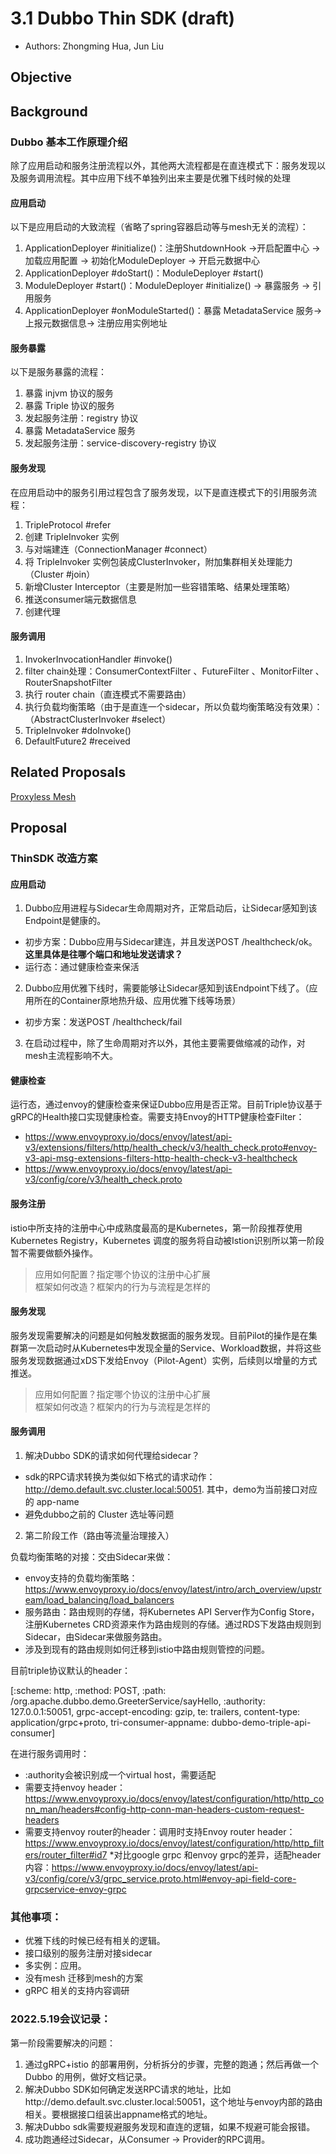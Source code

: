 # 3.1 Dubbo Thin SDK (draft)
* Authors: Zhongming Hua, Jun Liu

## Objective
## Background
### Dubbo 基本工作原理介绍

除了应用启动和服务注册流程以外，其他两大流程都是在直连模式下：服务发现以及服务调用流程。其中应用下线不单独列出来主要是优雅下线时候的处理
#### 应用启动
以下是应用启动的大致流程（省略了spring容器启动等与mesh无关的流程）：
1. ApplicationDeployer #initialize()：注册ShutdownHook ->开启配置中心 -> 加载应用配置 -> 初始化ModuleDeployer -> 开启元数据中心
2. ApplicationDeployer #doStart()：ModuleDeployer #start()
3. ModuleDeployer #start()：ModuleDeployer #initialize() -> 暴露服务 -> 引用服务
4. ApplicationDeployer #onModuleStarted()：暴露 MetadataService 服务-> 上报元数据信息-> 注册应用实例地址
#### 服务暴露
   以下是服务暴露的流程：
1. 暴露 injvm 协议的服务
2. 暴露 Triple 协议的服务
3. 发起服务注册：registry 协议
4. 暴露 MetadataService 服务
5. 发起服务注册：service-discovery-registry 协议
#### 服务发现
   在应用启动中的服务引用过程包含了服务发现，以下是直连模式下的引用服务流程：

1. TripleProtocol #refer
2. 创建 TripleInvoker 实例
3. 与对端建连（ConnectionManager #connect）
4. 将 TripleInvoker 实例包装成ClusterInvoker，附加集群相关处理能力（Cluster #join）
5. 新增Cluster Interceptor（主要是附加一些容错策略、结果处理策略）
6. 推送consumer端元数据信息
7. 创建代理

#### 服务调用
1. InvokerInvocationHandler #invoke()
2. filter chain处理：ConsumerContextFilter 、FutureFilter 、MonitorFilter 、RouterSnapshotFilter
3. 执行 router chain（直连模式不需要路由）
4. 执行负载均衡策略（由于是直连一个sidecar，所以负载均衡策略没有效果）：（AbstractClusterInvoker #select）
5. TripleInvoker #doInvoke()
6. DefaultFuture2 #received

## Related Proposals
[Proxyless Mesh]()
## Proposal

### ThinSDK 改造方案
#### 应用启动
1. Dubbo应用进程与Sidecar生命周期对齐，正常启动后，让Sidecar感知到该Endpoint是健康的。
  * 初步方案：Dubbo应用与Sidecar建连，并且发送POST /healthcheck/ok。**这里具体是往哪个端口和地址发送请求？**
  * 运行态：通过健康检查来保活

2. Dubbo应用优雅下线时，需要能够让Sidecar感知到该Endpoint下线了。（应用所在的Container原地热升级、应用优雅下线等场景）
  * 初步方案：发送POST /healthcheck/fail

3. 在启动过程中，除了生命周期对齐以外，其他主要需要做缩减的动作，对mesh主流程影响不大。

#### 健康检查
运行态，通过envoy的健康检查来保证Dubbo应用是否正常。目前Triple协议基于gRPC的Health接口实现健康检查。需要支持Envoy的HTTP健康检查Filter：
* https://www.envoyproxy.io/docs/envoy/latest/api-v3/extensions/filters/http/health_check/v3/health_check.proto#envoy-v3-api-msg-extensions-filters-http-health-check-v3-healthcheck
* https://www.envoyproxy.io/docs/envoy/latest/api-v3/config/core/v3/health_check.proto


#### 服务注册
istio中所支持的注册中心中成熟度最高的是Kubernetes，第一阶段推荐使用Kubernetes Registry，Kubernetes 调度的服务将自动被Istion识别所以第一阶段暂不需要做额外操作。

> 应用如何配置？指定哪个协议的注册中心扩展  
> 框架如何改造？框架内的行为与流程是怎样的  

#### 服务发现
服务发现需要解决的问题是如何触发数据面的服务发现。目前Pilot的操作是在集群第一次启动时从Kubernetes中发现全量的Service、Workload数据，并将这些服务发现数据通过xDS下发给Envoy（Pilot-Agent）实例，后续则以增量的方式推送。

> 应用如何配置？指定哪个协议的注册中心扩展  
> 框架如何改造？框架内的行为与流程是怎样的  

#### 服务调用
1. 解决Dubbo SDK的请求如何代理给sidecar？
  * sdk的RPC请求转换为类似如下格式的请求动作：http://demo.default.svc.cluster.local:50051. 其中，demo为当前接口对应的 app-name
  * 避免dubbo之前的 Cluster 选址等问题

2. 第二阶段工作（路由等流量治理接入）

负载均衡策略的对接：交由Sidecar来做：
  * envoy支持的负载均衡策略：https://www.envoyproxy.io/docs/envoy/latest/intro/arch_overview/upstream/load_balancing/load_balancers
  * 服务路由：路由规则的存储，将Kubernetes API Server作为Config Store，注册Kubernetes CRD资源来作为路由规则的存储。通过RDS下发路由规则到Sidecar，由Sidecar来做服务路由。
  * 涉及到现有的路由规则如何迁移到istio中路由规则管控的问题。

目前triple协议默认的header：

[:scheme: http, :method: POST, :path: /org.apache.dubbo.demo.GreeterService/sayHello, :authority: 127.0.0.1:50051, grpc-accept-encoding: gzip, te: trailers, content-type: application/grpc+proto, tri-consumer-appname: dubbo-demo-triple-api-consumer]

在进行服务调用时：
  * :authority会被识别成一个virtual host，需要适配
  * 需要支持envoy header：https://www.envoyproxy.io/docs/envoy/latest/configuration/http/http_conn_man/headers#config-http-conn-man-headers-custom-request-headers
  * 需要支持envoy router的header：调用时支持Envoy router header：https://www.envoyproxy.io/docs/envoy/latest/configuration/http/http_filters/router_filter#id7
  *对比google grpc 和envoy grpc的差异，适配header内容：https://www.envoyproxy.io/docs/envoy/latest/api-v3/config/core/v3/grpc_service.proto.html#envoy-api-field-core-grpcservice-envoy-grpc


### 其他事项：
* 优雅下线的时候已经有相关的逻辑。
* 接口级别的服务注册对接sidecar
* 多实例：应用。
* 没有mesh 迁移到mesh的方案
* gRPC 相关的支持内容调研

### 2022.5.19会议记录：
第一阶段需要解决的问题：
1. 通过gRPC+istio 的部署用例，分析拆分的步骤，完整的跑通；然后再做一个 Dubbo 的用例，做好文档记录。
2. 解决Dubbo SDK如何确定发送RPC请求的地址，比如http://demo.default.svc.cluster.local:50051，这个地址与envoy内部的路由相关。要根据接口组装出appname格式的地址。
3. 解决Dubbo sdk需要规避服务发现和直连的逻辑，如果不规避可能会报错。
4. 成功跑通经过Sidecar，从Consumer -> Provider的RPC调用。

